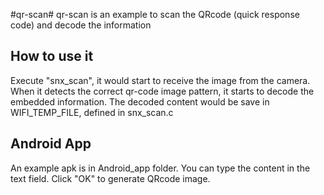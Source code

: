 #qr-scan#
qr-scan is an example to scan the QRcode (quick response code) and decode the information

## How to use it ##

Execute "snx_scan", it would start to receive the image from the camera.
When it detects the correct qr-code image pattern, it starts to decode the embedded information.
The decoded content would be save in WIFI_TEMP_FILE, defined in snx_scan.c

## Android App ##
An example apk is in Android_app folder. You can type the content in the text field.
Click "OK" to generate QRcode image.



